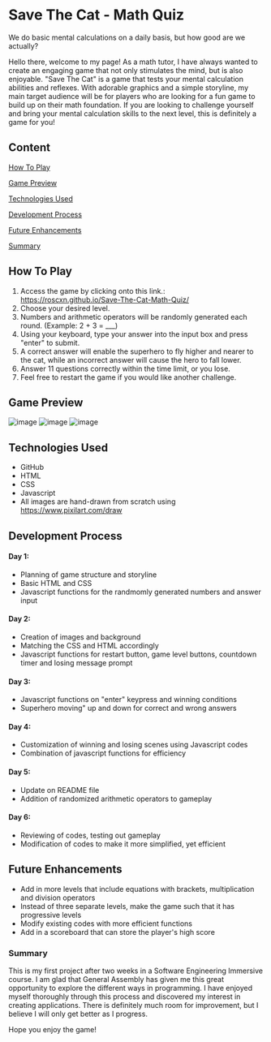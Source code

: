 # Save The Cat - Math Quiz

We do basic mental calculations on a daily basis, but how good are we actually?

Hello there, welcome to my page! As a math tutor, I have always wanted to create an engaging game that not only stimulates the mind, but is also enjoyable. "Save The Cat" is a game that tests your mental calculation abilities and reflexes. With adorable graphics and a simple storyline, my main target audience will be for players who are looking for a fun game to build up on their math foundation. If you are looking to challenge yourself and bring your mental calculation skills to the next level, this is definitely a game for you!

## Content
[How To Play](#how-to-play)

[Game Preview](#game-preview)

[Technologies Used](#technologies-used)

[Development Process](#development-process)

[Future Enhancements](#future-enhancements)

[Summary](#summary)

## How To Play

1. Access the game by clicking onto this link.: https://roscxn.github.io/Save-The-Cat-Math-Quiz/
2. Choose your desired level.
3. Numbers and arithmetic operators will be randomly generated each round. (Example: 2 + 3 = ___)
4. Using your keyboard, type your answer into the input box and press "enter" to submit.
5. A correct answer will enable the superhero to fly higher and nearer to the cat, while an incorrect answer will cause the hero to fall lower.
6. Answer 11 questions correctly within the time limit, or you lose.
7. Feel free to restart the game if you would like another challenge.

## Game Preview

![image](https://user-images.githubusercontent.com/114375385/220553950-f8050853-27e2-4bb8-918a-d6e59762b966.png)
![image](https://user-images.githubusercontent.com/114375385/220553750-8c033d3e-6a2f-4826-927f-5829bc892f2d.png)
![image](https://user-images.githubusercontent.com/114375385/220553214-d67a608f-88c2-4adf-82ea-28feae959ad8.png)


## Technologies Used
* GitHub
* HTML
* CSS
* Javascript 
* All images are hand-drawn from scratch using https://www.pixilart.com/draw

## Development Process

#### Day 1: 
* Planning of game structure and storyline
* Basic HTML and CSS 
* Javascript functions for the randmomly generated numbers and answer input

#### Day 2:
* Creation of images and background
* Matching the CSS and HTML accordingly
* Javascript functions for restart button, game level buttons, countdown timer and losing message prompt 

#### Day 3: 
* Javascript functions on "enter" keypress and winning conditions
* Superhero moving" up and down for correct and wrong answers

#### Day 4:
* Customization of winning and losing scenes using Javascript codes
* Combination of javascript functions for efficiency

#### Day 5:
* Update on README file
* Addition of randomized arithmetic operators to gameplay

#### Day 6: 
* Reviewing of codes, testing out gameplay 
* Modification of codes to make it more simplified, yet efficient 


## Future Enhancements

* Add in more levels that include equations with brackets, multiplication and division operators
* Instead of three separate levels, make the game such that it has progressive levels 
* Modify existing codes with more efficient functions
* Add in a scoreboard that can store the player's high score

### Summary

This is my first project after two weeks in a Software Engineering Immersive course. I am glad that General Assembly has given me this great opportunity to explore the different ways in programming. I have enjoyed myself thoroughly through this process and discovered my interest in creating applications. There is definitely much room for improvement, but I believe I will only get better as I progress. 

Hope you enjoy the game!
